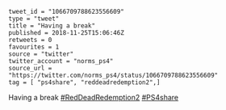```
tweet_id = "1066709788623556609"
type = "tweet"
title = "Having a break"
published = 2018-11-25T15:06:46Z
retweets = 0
favourites = 1
source = "twitter"
twitter_account = "norms_ps4"
source_url = "https://twitter.com/norms_ps4/status/1066709788623556609"
tag = [ "ps4share", "reddeadredemption2",]
```

Having a break [#RedDeadRedemption2](/tags/reddeadredemption2/) [#PS4share](/tags/ps4share/)

<p class='image'><img src='http://mnf.m17s.net/2018/11/25/Ds225dTWoAAdn7_.jpg' alt=''></p>

